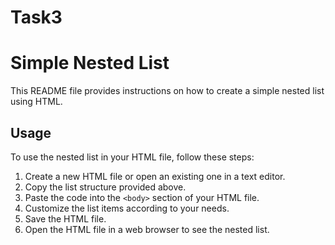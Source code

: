 # Task3
# Simple Nested List

This README file provides instructions on how to create a simple nested list using HTML.

## Usage

To use the nested list in your HTML file, follow these steps:

1. Create a new HTML file or open an existing one in a text editor.
2. Copy the list structure provided above.
3. Paste the code into the `<body>` section of your HTML file.
4. Customize the list items according to your needs.
5. Save the HTML file.
6. Open the HTML file in a web browser to see the nested list.
